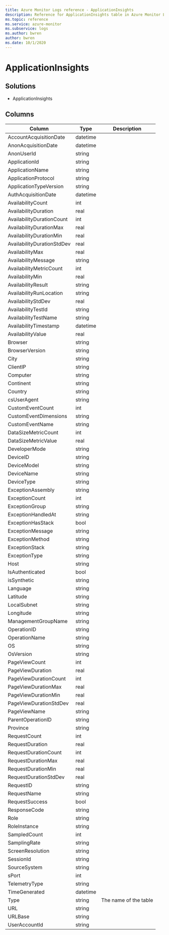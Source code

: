 ```yaml
---
title: Azure Monitor Logs reference - ApplicationInsights
description: Reference for ApplicationInsights table in Azure Monitor Logs.
ms.topic: reference
ms.service: azure-monitor
ms.subservice: logs
ms.author: bwren
author: bwren
ms.date: 10/1/2020
---
```


# ApplicationInsights

 

## Solutions

- ApplicationInsights




## Columns

|Column|Type|Description|
|---|---|---|
|AccountAcquisitionDate|datetime||
|AnonAcquisitionDate|datetime||
|AnonUserId|string||
|ApplicationId|string||
|ApplicationName|string||
|ApplicationProtocol|string||
|ApplicationTypeVersion|string||
|AuthAcquisitionDate|datetime||
|AvailabilityCount|int||
|AvailabilityDuration|real||
|AvailabilityDurationCount|int||
|AvailabilityDurationMax|real||
|AvailabilityDurationMin|real||
|AvailabilityDurationStdDev|real||
|AvailabilityMax|real||
|AvailabilityMessage|string||
|AvailabilityMetricCount|int||
|AvailabilityMin|real||
|AvailabilityResult|string||
|AvailabilityRunLocation|string||
|AvailabilityStdDev|real||
|AvailabilityTestId|string||
|AvailabilityTestName|string||
|AvailabilityTimestamp|datetime||
|AvailabilityValue|real||
|Browser|string||
|BrowserVersion|string||
|City|string||
|ClientIP|string||
|Computer|string||
|Continent|string||
|Country|string||
|csUserAgent|string||
|CustomEventCount|int||
|CustomEventDimensions|string||
|CustomEventName|string||
|DataSizeMetricCount|int||
|DataSizeMetricValue|real||
|DeveloperMode|string||
|DeviceID|string||
|DeviceModel|string||
|DeviceName|string||
|DeviceType|string||
|ExceptionAssembly|string||
|ExceptionCount|int||
|ExceptionGroup|string||
|ExceptionHandledAt|string||
|ExceptionHasStack|bool||
|ExceptionMessage|string||
|ExceptionMethod|string||
|ExceptionStack|string||
|ExceptionType|string||
|Host|string||
|IsAuthenticated|bool||
|isSynthetic|string||
|Language|string||
|Latitude|string||
|LocalSubnet|string||
|Longitude|string||
|ManagementGroupName|string||
|OperationID|string||
|OperationName|string||
|OS|string||
|OsVersion|string||
|PageViewCount|int||
|PageViewDuration|real||
|PageViewDurationCount|int||
|PageViewDurationMax|real||
|PageViewDurationMin|real||
|PageViewDurationStdDev|real||
|PageViewName|string||
|ParentOperationID|string||
|Province|string||
|RequestCount|int||
|RequestDuration|real||
|RequestDurationCount|int||
|RequestDurationMax|real||
|RequestDurationMin|real||
|RequestDurationStdDev|real||
|RequestID|string||
|RequestName|string||
|RequestSuccess|bool||
|ResponseCode|string||
|Role|string||
|RoleInstance|string||
|SampledCount|int||
|SamplingRate|string||
|ScreenResolution|string||
|SessionId|string||
|SourceSystem|string||
|sPort|int||
|TelemetryType|string||
|TimeGenerated|datetime||
|Type|string|The name of the table|
|URL|string||
|URLBase|string||
|UserAccountId|string||
